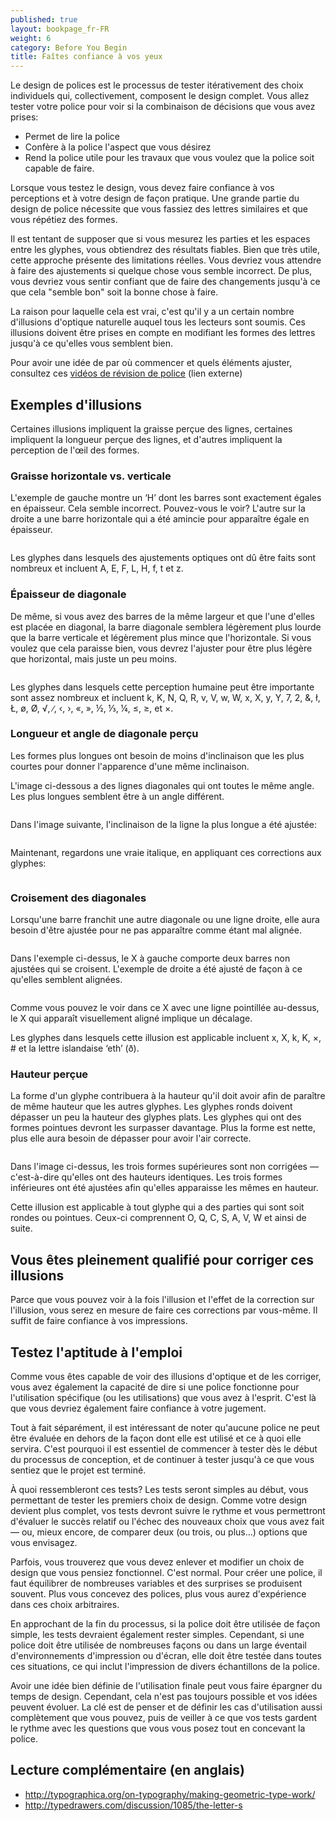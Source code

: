 ```yaml
---
published: true
layout: bookpage_fr-FR
weight: 6
category: Before You Begin
title: Faîtes confiance à vos yeux
---
```


Le design de polices est le processus de tester itérativement des choix individuels qui, collectivement,
composent le design complet. Vous allez tester votre police pour voir si la combinaison de décisions que
vous avez prises:

* Permet de lire la police
* Confère à la police l'aspect que vous désirez
* Rend la police utile pour les travaux que vous voulez que la police soit capable de faire.

Lorsque vous testez le design, vous devez faire confiance à vos perceptions et à votre design de façon
pratique. Une grande partie du design de police nécessite que vous fassiez des lettres similaires et que vous
répétiez des formes.

Il est tentant de supposer que si vous mesurez les parties et les espaces entre les glyphes, vous obtiendrez
des résultats fiables. Bien que très utile, cette approche présente des limitations réelles. Vous devriez
vous attendre à faire des ajustements si quelque chose vous semble incorrect. De plus, vous devriez vous
sentir confiant que de faire des changements jusqu'à ce que cela "semble bon" soit la bonne chose à faire.

La raison pour laquelle cela est vrai, c'est qu'il y a un certain nombre d'illusions d'optique naturelle auquel
tous les lecteurs sont soumis. Ces illusions doivent être prises en compte en modifiant les formes des lettres
jusqu'à ce qu'elles vous semblent bien.

Pour avoir une idée de par où commencer et quels éléments ajuster, consultez ces [vidéos de révision de
police](https://vimeo.com/typereview/videos) (lien externe)

## Exemples d'illusions

Certaines illusions impliquent la graisse perçue des lignes, certaines impliquent la longueur perçue des lignes,
et d'autres impliquent la perception de l'œil des formes.

### Graisse horizontale vs. verticale

L'exemple de gauche montre un ‘H’ dont les barres sont exactement égales en épaisseur. Cela semble incorrect.
Pouvez-vous le voir?
L'autre sur la droite a une barre horizontale qui a été amincie pour apparaître égale en épaisseur.

<img src="../en-US/images/H%20compensation2.png" alt>

Les glyphes dans lesquels des ajustements optiques ont dû être faits sont nombreux et incluent A, E, F, L, H,
f, t et z.

### Épaisseur de diagonale

De même, si vous avez des barres de la même largeur et que l'une d'elles est placée en diagonal, la barre
diagonale semblera légèrement plus lourde que la barre verticale et légèrement plus mince que l'horizontale.
Si vous voulez que cela paraisse bien, vous devrez l'ajuster pour être plus légère que horizontal,
mais juste un peu moins.

<img src="../en-US/images/Diag%20illusion.png" alt>

Les glyphes dans lesquels cette perception humaine peut être importante sont assez nombreux et incluent
k, K, N, Q, R, v, V, w, W, x, X, y, Y, 7, 2, &amp;, ł, Ł, &oslash;, &Oslash;, &radic;, ∕, &lsaquo;, &rsaquo;,
&laquo;, &raquo;, ½, ⅓, ¼, &le;, &ge;, et &times;.

### Longueur et angle de diagonale perçu

Les formes plus longues ont besoin de moins d'inclinaison que les plus courtes pour donner l'apparence
d'une même inclinaison.

L'image ci-dessous a des lignes diagonales qui ont toutes le même angle. Les plus longues semblent être à un
angle différent.

<img src="../en-US/images/pdiag.png" alt>

Dans l'image suivante, l'inclinaison de la ligne la plus longue a été ajustée:

<img src="../en-US/images/pdiag2.png" alt>

Maintenant, regardons une vraie italique, en appliquant ces corrections aux glyphes:

<img src="../en-US/images/longer%20less%20slant.png" alt>

### Croisement des diagonales

Lorsqu'une barre franchit une autre diagonale ou une ligne droite, elle aura besoin d'être ajustée
pour ne pas apparaître comme étant mal alignée.

<img src="../en-US/images/compare-x.png" alt>

Dans l'exemple ci-dessus, le X à gauche comporte deux barres non ajustées qui se croisent. L'exemple
de droite a été ajusté de façon à ce qu'elles semblent alignées.

<img src="../en-US/images/myriad-x.png" alt>

Comme vous pouvez le voir dans ce X avec une ligne pointillée au-dessus, le X qui apparaît visuellement
aligné implique un décalage.

Les glyphes dans lesquels cette illusion est applicable incluent x, X, k, K, ×, # et la lettre islandaise
‘eth’ (&eth;).

### Hauteur perçue

La forme d'un glyphe contribuera à la hauteur qu'il doit avoir afin de paraître de même hauteur
que les autres glyphes. Les glyphes ronds doivent dépasser un peu la hauteur des glyphes plats.
Les glyphes qui ont des formes pointues devront les surpasser davantage. Plus la forme est nette,
plus elle aura besoin de dépasser pour avoir l'air correcte.

<img src="../en-US/images/3Shapes.png" alt>

Dans l'image ci-dessus, les trois formes supérieures sont non corrigées &mdash; c'est-à-dire
qu'elles ont des hauteurs identiques. Les trois formes inférieures ont été ajustées afin qu'elles
apparaisse les mêmes en hauteur.

Cette illusion est applicable à tout glyphe qui a des parties qui sont soit rondes ou pointues.
Ceux-ci comprennent O, Q, C, S, A, V, W et ainsi de suite.

## Vous êtes pleinement qualifié pour corriger ces illusions

Parce que vous pouvez voir à la fois l'illusion et l'effet de la correction sur l'illusion, vous
serez en mesure de faire ces corrections par vous-même. Il suffit de faire confiance à vos impressions.

## Testez l'aptitude à l'emploi

Comme vous êtes capable de voir des illusions d'optique et de les corriger, vous avez également la
capacité de dire si une police fonctionne pour l'utilisation spécifique (ou les utilisations) que vous
avez à l'esprit. C'est là que vous devriez également faire confiance à votre jugement.

Tout à fait séparément, il est intéressant de noter qu'aucune police ne peut être évaluée en dehors
de la façon dont elle est utilisé et ce à quoi elle servira. C'est pourquoi il est essentiel de
commencer à tester dès le début du processus de conception, et de continuer à tester jusqu'à ce que
vous sentiez que le projet est terminé.

À quoi ressembleront ces tests? Les tests seront simples au début, vous permettant de tester les
premiers choix de design. Comme votre design devient plus complet, vos tests devront suivre le rythme
et vous permettront d'évaluer le succès relatif ou l'échec des nouveaux choix que vous avez fait &mdash;
ou, mieux encore, de comparer deux (ou trois, ou plus&hellip;) options que vous envisagez.

Parfois, vous trouverez que vous devez enlever et modifier un choix de design que vous pensiez
fonctionnel. C'est normal. Pour créer une police, il faut équilibrer de nombreuses variables et des
surprises se produisent souvent. Plus vous concevez des polices, plus vous aurez d'expérience dans ces
choix arbitraires.

En approchant de la fin du processus, si la police doit être utilisée de façon simple, les tests devraient
également rester simples. Cependant, si une police doit être utilisée de nombreuses façons ou dans un large 
éventail d'environnements d'impression ou d'écran, elle doit être testée dans toutes ces situations, ce qui
inclut l'impression de divers échantillons de la police.

Avoir une idée bien définie de l'utilisation finale peut vous faire épargner du temps de design. Cependant,
cela n'est pas toujours possible et vos idées peuvent évoluer. La clé est de penser et de définir les cas
d'utilisation aussi complètement que vous pouvez, puis de veiller à ce que vos tests gardent le rythme avec
les questions que vous vous posez tout en concevant la police.

## Lecture complémentaire (en anglais)

* <http://typographica.org/on-typography/making-geometric-type-work/>
* <http://typedrawers.com/discussion/1085/the-letter-s>
